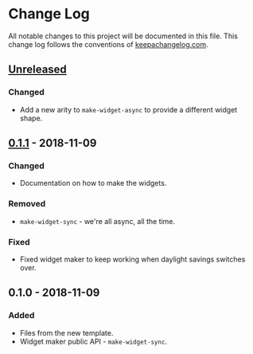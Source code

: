 # Change Log
All notable changes to this project will be documented in this file. This change log follows the conventions of [keepachangelog.com](http://keepachangelog.com/).

## [Unreleased]
### Changed
- Add a new arity to `make-widget-async` to provide a different widget shape.

## [0.1.1] - 2018-11-09
### Changed
- Documentation on how to make the widgets.

### Removed
- `make-widget-sync` - we're all async, all the time.

### Fixed
- Fixed widget maker to keep working when daylight savings switches over.

## 0.1.0 - 2018-11-09
### Added
- Files from the new template.
- Widget maker public API - `make-widget-sync`.

[Unreleased]: https://github.com/your-name/id.nadiar.cljs-mui/compare/0.1.1...HEAD
[0.1.1]: https://github.com/your-name/id.nadiar.cljs-mui/compare/0.1.0...0.1.1

